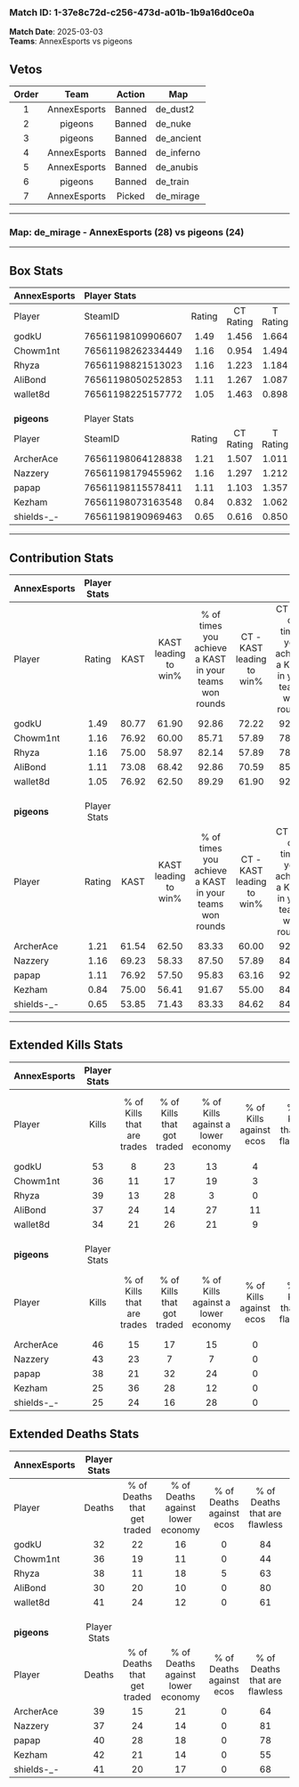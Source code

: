 ### Match ID: 1-37e8c72d-c256-473d-a01b-1b9a16d0ce0a  
**Match Date**: 2025-03-03  
**Teams**: AnnexEsports vs pigeons  

## Vetos  

| Order | Team | Action | Map |
| :---: | :--: | :----: | --- |
| 1 | AnnexEsports | Banned | de_dust2 |
| 2 | pigeons | Banned | de_nuke |
| 3 | pigeons | Banned | de_ancient |
| 4 | AnnexEsports | Banned | de_inferno |
| 5 | AnnexEsports | Banned | de_anubis |
| 6 | pigeons | Banned | de_train |
| 7 | AnnexEsports | Picked | de_mirage |

---  

### **Map**: de_mirage - AnnexEsports (28) vs pigeons (24)  
---  

## Box Stats  

| **AnnexEsports** | Player Stats      |        |           |          |       |      |       |         |        |      |     |
| :- | :- | :-: | :-: | :-: | :-: | :-: | :-: | :-: | :-: | :-: | :-: |
| Player           | SteamID           | Rating | CT Rating | T Rating | KAST  | ADR  | Kills | Assists | Deaths | K/D  | HS% |
| godkU            | 76561198109906607 |  1.49  |   1.456   |  1.664   | 80.77 | 86.4 |  53   |    5    |   32   | 1.66 | 41  |
| Chowm1nt         | 76561198262334449 |  1.16  |   0.954   |  1.494   | 76.92 | 84.3 |  36   |   19    |   36   | 1.00 | 41  |
| Rhyza            | 76561198821513023 |  1.16  |   1.223   |  1.184   | 75.00 | 84.3 |  39   |   12    |   38   | 1.03 | 66  |
| AliBond          | 76561198050252853 |  1.11  |   1.267   |  1.087   | 73.08 | 60.6 |  37   |    8    |   30   | 1.23 | 45  |
| wallet8d         | 76561198225157772 |  1.05  |   1.463   |  0.898   | 76.92 | 79.3 |  34   |   16    |   41   | 0.83 | 52  |
|                  |                   |        |           |          |       |      |       |         |        |      |     |
|                  |                   |        |           |          |       |      |       |         |        |      |     |
|                  |                   |        |           |          |       |      |       |         |        |      |     |
| **pigeons**      | Player Stats      |        |           |          |       |      |       |         |        |      |     |
| Player           | SteamID           | Rating | CT Rating | T Rating | KAST  | ADR  | Kills | Assists | Deaths | K/D  | HS% |
| ArcherAce        | 76561198064128838 |  1.21  |   1.507   |  1.011   | 61.54 | 95.9 |  46   |   13    |   39   | 1.18 | 43  |
| Nazzery          | 76561198179455962 |  1.16  |   1.297   |  1.212   | 69.23 | 72.6 |  43   |   11    |   37   | 1.16 | 30  |
| papap            | 76561198115578411 |  1.11  |   1.103   |  1.357   | 76.92 | 78.7 |  38   |    6    |   40   | 0.95 | 65  |
| Kezham           | 76561198073163548 |  0.84  |   0.832   |  1.062   | 75.00 | 66.3 |  25   |   17    |   42   | 0.60 | 40  |
| shields-_-       | 76561198190969463 |  0.65  |   0.616   |  0.850   | 53.85 | 56.2 |  25   |   12    |   41   | 0.61 | 48  |
---  

## Contribution Stats  

| **AnnexEsports** | Player Stats |       |                      |                                                        |                           |                                                             |                          |                                                            |
| :- | :-: | :-: | :-: | :-: | :-: | :-: | :-: | :-: |
| Player           |    Rating    | KAST  | KAST leading to win% | % of times you achieve a KAST in your teams won rounds | CT - KAST leading to win% | CT - % of times you achieve a KAST in your teams won rounds | T - KAST leading to win% | T - % of times you achieve a KAST in your teams won rounds |
| godkU            |     1.49     | 80.77 |        61.90         |                         92.86                          |           72.22           |                            92.86                            |          54.17           |                           92.86                            |
| Chowm1nt         |     1.16     | 76.92 |        60.00         |                         85.71                          |           57.89           |                            78.57                            |          61.90           |                           92.86                            |
| Rhyza            |     1.16     | 75.00 |        58.97         |                         82.14                          |           57.89           |                            78.57                            |          60.00           |                           85.71                            |
| AliBond          |     1.11     | 73.08 |        68.42         |                         92.86                          |           70.59           |                            85.71                            |          66.67           |                           100.00                           |
| wallet8d         |     1.05     | 76.92 |        62.50         |                         89.29                          |           61.90           |                            92.86                            |          63.16           |                           85.71                            |
|                  |              |       |                      |                                                        |                           |                                                             |                          |                                                            |
|                  |              |       |                      |                                                        |                           |                                                             |                          |                                                            |
|                  |              |       |                      |                                                        |                           |                                                             |                          |                                                            |
| **pigeons**      | Player Stats |       |                      |                                                        |                           |                                                             |                          |                                                            |
| Player           |    Rating    | KAST  | KAST leading to win% | % of times you achieve a KAST in your teams won rounds | CT - KAST leading to win% | CT - % of times you achieve a KAST in your teams won rounds | T - KAST leading to win% | T - % of times you achieve a KAST in your teams won rounds |
| ArcherAce        |     1.21     | 61.54 |        62.50         |                         83.33                          |           60.00           |                            92.31                            |          66.67           |                           72.73                            |
| Nazzery          |     1.16     | 69.23 |        58.33         |                         87.50                          |           57.89           |                            84.62                            |          58.82           |                           90.91                            |
| papap            |     1.11     | 76.92 |        57.50         |                         95.83                          |           63.16           |                            92.31                            |          52.38           |                           100.00                           |
| Kezham           |     0.84     | 75.00 |        56.41         |                         91.67                          |           55.00           |                            84.62                            |          57.89           |                           100.00                           |
| shields-_-       |     0.65     | 53.85 |        71.43         |                         83.33                          |           84.62           |                            84.62                            |          60.00           |                           81.82                            |
---  

## Extended Kills Stats  

| **AnnexEsports** | Player Stats |                            |                            |                                    |                         |                              |                                 |                                       |                    |           |
| :- | :-: | :-: | :-: | :-: | :-: | :-: | :-: | :-: | :-: | :-: |
| Player           |    Kills     | % of Kills that are trades | % of Kills that got traded | % of Kills against a lower economy | % of Kills against ecos | % of Kills that are flawless | % of Kills that are close duels | % of Kills that are assisted by flash | Pistol Round Kills | AWP Kills |
| godkU            |      53      |             8              |             23             |                 13                 |            4            |              75              |                8                |                   2                   |         0          |    12     |
| Chowm1nt         |      36      |             11             |             17             |                 19                 |            3            |              64              |               11                |                   3                   |         0          |     7     |
| Rhyza            |      39      |             13             |             28             |                 3                  |            0            |              74              |                5                |                   3                   |         2          |     3     |
| AliBond          |      37      |             24             |             14             |                 27                 |           11            |              62              |                8                |                   0                   |         0          |     0     |
| wallet8d         |      34      |             21             |             26             |                 21                 |            9            |              62              |                3                |                   0                   |         0          |     6     |
|                  |              |                            |                            |                                    |                         |                              |                                 |                                       |                    |           |
|                  |              |                            |                            |                                    |                         |                              |                                 |                                       |                    |           |
|                  |              |                            |                            |                                    |                         |                              |                                 |                                       |                    |           |
| **pigeons**      | Player Stats |                            |                            |                                    |                         |                              |                                 |                                       |                    |           |
| Player           |    Kills     | % of Kills that are trades | % of Kills that got traded | % of Kills against a lower economy | % of Kills against ecos | % of Kills that are flawless | % of Kills that are close duels | % of Kills that are assisted by flash | Pistol Round Kills | AWP Kills |
| ArcherAce        |      46      |             15             |             17             |                 15                 |            0            |              70              |                9                |                  13                   |         2          |     0     |
| Nazzery          |      43      |             23             |             7              |                 7                  |            0            |              70              |                2                |                   5                   |         3          |    17     |
| papap            |      38      |             21             |             32             |                 24                 |            0            |              61              |                3                |                   8                   |         0          |     0     |
| Kezham           |      25      |             36             |             28             |                 12                 |            0            |              52              |                4                |                   0                   |         1          |     0     |
| shields-_-       |      25      |             24             |             16             |                 28                 |            0            |              72              |               16                |                   0                   |         4          |     0     |
## Extended Deaths Stats  

| **AnnexEsports** | Player Stats |                             |                                   |                          |                               |                            |                           |               |
| :- | :-: | :-: | :-: | :-: | :-: | :-: | :-: | :-: |
| Player           |    Deaths    | % of Deaths that get traded | % of Deaths against lower economy | % of Deaths against ecos | % of Deaths that are flawless | % of Deaths that are close | % of Deaths while blinded | Deaths to AWP |
| godkU            |      32      |             22              |                16                 |            0             |              84               |             0              |             3             |       2       |
| Chowm1nt         |      36      |             19              |                11                 |            0             |              44               |             17             |            11             |       3       |
| Rhyza            |      38      |             11              |                18                 |            5             |              63               |             5              |             5             |       4       |
| AliBond          |      30      |             20              |                10                 |            0             |              80               |             3              |             3             |       4       |
| wallet8d         |      41      |             24              |                12                 |            0             |              61               |             5              |             7             |       4       |
|                  |              |                             |                                   |                          |                               |                            |                           |               |
|                  |              |                             |                                   |                          |                               |                            |                           |               |
|                  |              |                             |                                   |                          |                               |                            |                           |               |
| **pigeons**      | Player Stats |                             |                                   |                          |                               |                            |                           |               |
| Player           |    Deaths    | % of Deaths that get traded | % of Deaths against lower economy | % of Deaths against ecos | % of Deaths that are flawless | % of Deaths that are close | % of Deaths while blinded | Deaths to AWP |
| ArcherAce        |      39      |             15              |                21                 |            0             |              64               |             8              |             0             |       4       |
| Nazzery          |      37      |             24              |                14                 |            0             |              81               |             3              |             5             |       7       |
| papap            |      40      |             28              |                18                 |            0             |              78               |             10             |             0             |       5       |
| Kezham           |      42      |             21              |                14                 |            0             |              55               |             10             |             0             |       5       |
| shields-_-       |      41      |             20              |                17                 |            0             |              68               |             5              |             2             |       7       |
